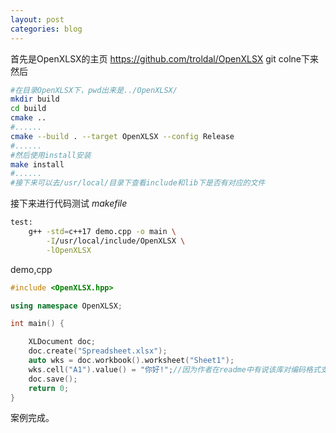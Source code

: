 ```yaml
---
layout: post
categories: blog
---
```

首先是OpenXLSX的主页
https://github.com/troldal/OpenXLSX
git colne下来
然后

```bash
#在目录OpenXLSX下，pwd出来是../OpenXLSX/
mkdir build
cd build
cmake ..
#......
cmake --build . --target OpenXLSX --config Release
#......
#然后使用install安装
make install
#......
#接下来可以去/usr/local/目录下查看include和lib下是否有对应的文件
```
接下来进行代码测试
*makefile*
```bash
test:
	g++ -std=c++17 demo.cpp -o main \
		-I/usr/local/include/OpenXLSX \
		-lOpenXLSX
```
demo,cpp

```cpp
#include <OpenXLSX.hpp>

using namespace OpenXLSX;

int main() {

    XLDocument doc;
    doc.create("Spreadsheet.xlsx");
    auto wks = doc.workbook().worksheet("Sheet1");
    wks.cell("A1").value() = "你好!";//因为作者在readme中有说该库对编码格式支持不够完整，故用来测试，详细可以看github上的README
    doc.save();
    return 0;
}
```

案例完成。
